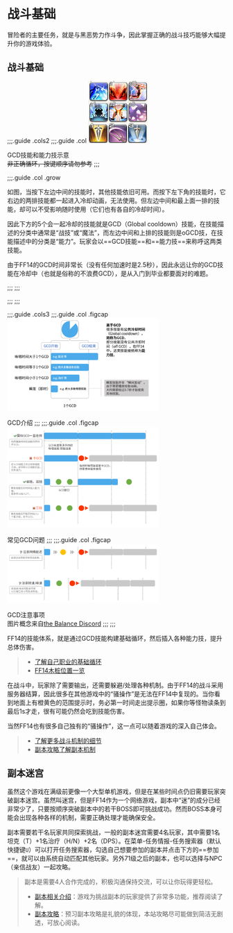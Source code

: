 # 战斗基础

冒险者的主要任务，就是与黑恶势力作斗争，因此掌握正确的战斗技巧能够大幅提升你的游戏体验。

## 战斗基础

<!--连招介绍-->

;;;.guide .cols2
;;;.guide .col
<img src="./battle.assets/gcd.gif" />

GCD技能和能力技示意<br/> ~~非正确循环，按键顺序请勿参考~~
;;;

;;;.guide .col .grow

如图，当按下左边中间的技能时，其他技能依旧可用。而按下左下角的技能时，它右边的两排技能都一起进入冷却动画，无法使用。但左边中间和最上面一排的技能，却可以不受影响随时使用（它们也有各自的冷却时间）。

因此下方的5个会一起冷却的技能就是GCD（Global cooldown）技能，在技能描述的分类中通常是“战技”或“魔法”，而左边中间和上排的技能则是oGCD技，在技能描述中的分类是“能力”。玩家会以==GCD技能==和==能力技==来称呼这两类技能。

由于FF14的GCD时间非常长（没有任何加速时是2.5秒），因此永远让你的GCD技能在冷却中（也就是俗称的不浪费GCD），是从入门到毕业都要面对的难题。

;;;
;;;


;;;
;;;

;;;.guide .cols3
;;;.guide .col .figcap
<img src="./battle.assets/gcd-1.png" width="350px" />

GCD介绍
;;;
;;;.guide .col .figcap
<img src="./battle.assets/gcd-2.png" width="350px" />

常见GCD问题
;;;
;;;.guide .col .figcap
<img src="./battle.assets/gcd-3.png" width="350px" />

GCD注意事项<br>图片概念来自[the Balance Discord](https://discord.gg/thebalanceffxiv)
;;;
;;;

FF14的技能体系，就是通过GCD技能构建基础循环，然后插入各种能力技，提升总体伤害。

> * [了解自己职业的基础循环](/job/)
> * [FF14木桩位置一览](/basic/dummy.md)

在战斗中，玩家除了需要输出，还需要躲避/处理各种机制。由于FF14的战斗采用服务器结算，因此很多在其他游戏中的“骚操作”是无法在FF14中复现的。当你看到地面上有橙黄色的范围提示时，务必第一时间走出提示圈，如果你等怪物读条到最后1s才走，很有可能仍然会吃到技能伤害。

当然FF14也有很多自己独有的“骚操作”，这一点可以随着游戏的深入自己体会。

> * [了解更多战斗机制的细节](/basic/battle-mech.md)
> * [副本攻略了解副本机制](/duty/)

## 副本迷宫

虽然这个游戏在满级前更像一个大型单机游戏，但是在某些时间点仍旧需要玩家突破副本迷宫。虽然叫迷宫，但是FF14作为一个网络游戏，副本中“迷”的成分已经非常少了，只要按顺序突破副本中的若干BOSS即可挑战成功。然而BOSS本身可能会出现各种各样的机制，需要正确处理才能确保安全。

副本需要若干名玩家共同探索挑战，一般的副本迷宫需要4名玩家，其中需要1名<Role name="tank" />坦克（T）+1名<Role name="healer" />治疗（H/N）+2名<Role name="dps" />（DPS）。在菜单-任务情报-任务搜索器（默认快捷键`U`）可以打开任务搜索器，勾选自己想要参加的副本并点击下方的==参加==，就可以由系统自动匹配其他玩家。另外71级之后的副本，也可以选择与NPC（亲信战友）一起攻略。

> 副本是需要4人合作完成的，积极沟通保持交流，可以让你玩得更轻松。
> * [副本相关介绍](/basic/dungeon.md)：游戏为挑战副本的玩家提供了非常多功能，推荐阅读了解。
> * [副本攻略](/duty/)：预习副本攻略是礼貌的体现，本站攻略尽可能做到简洁无剧透，可放心阅读。